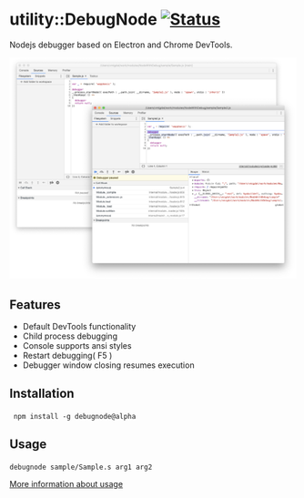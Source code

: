 # utility::DebugNode [![Status](https://github.com/Wandalen/DebugNode/workflows/VisualTest/badge.svg)](https://github.com/Wandalen/DebugNode/actions?query=workflow%3ATest)
Nodejs debugger based on Electron and Chrome DevTools.

![image](doc/img.png)

## Features

- Default DevTools functionality
- Child process debugging
- Console supports ansi styles
- Restart debugging( F5 )
- Debugger window closing resumes execution

## Installation

``` npm install -g debugnode@alpha```

## Usage

``` debugnode sample/Sample.s arg1 arg2 ```

[More information about usage](./doc/tutorial/HowToUse.md)
